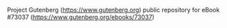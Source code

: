 Project Gutenberg (https://www.gutenberg.org) public repository
for eBook #73037 (https://www.gutenberg.org/ebooks/73037)
